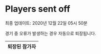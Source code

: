 # Players sent off
최종 업데이트: 2020년 12월 22일 05시 50분


경기 중 오류가 발생하는 경우 자동으로 퇴장됩니다.


| 퇴장된 참가자 |
|:---:|